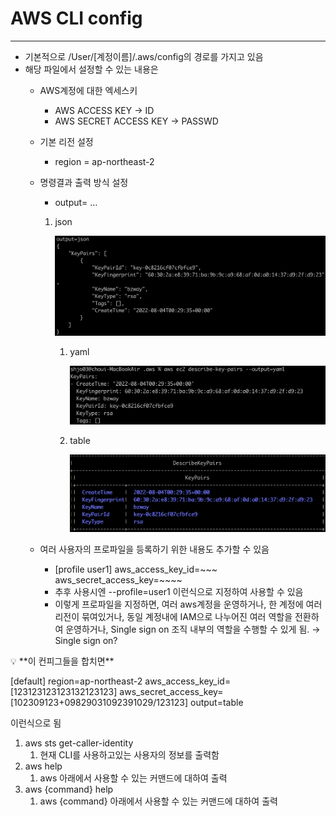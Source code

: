 # AWS CLI config

---

- 기본적으로 /User/[계정이름]/.aws/config의 경로를 가지고 있음
- 해당 파일에서 설정할 수 있는 내용은
    - AWS계정에 대한 엑세스키
        - AWS ACCESS KEY → ID
        - AWS SECRET ACCESS KEY → PASSWD
    - 기본 리전 설정
        - region = ap-northeast-2
    - 명령결과 출력 방식 설정
        - output= …
        1. json
            
            ![스크린샷 2022-08-10 오전 11.18.05.png](AWS%20CLI%20config%200a05f9139800403ca70a953afa43a5ee/%25E1%2584%2589%25E1%2585%25B3%25E1%2584%258F%25E1%2585%25B3%25E1%2584%2585%25E1%2585%25B5%25E1%2586%25AB%25E1%2584%2589%25E1%2585%25A3%25E1%2586%25BA_2022-08-10_%25E1%2584%258B%25E1%2585%25A9%25E1%2584%258C%25E1%2585%25A5%25E1%2586%25AB_11.18.05.png)
            
            1. yaml
                
                ![스크린샷 2022-08-10 오전 11.18.20.png](AWS%20CLI%20config%200a05f9139800403ca70a953afa43a5ee/%25E1%2584%2589%25E1%2585%25B3%25E1%2584%258F%25E1%2585%25B3%25E1%2584%2585%25E1%2585%25B5%25E1%2586%25AB%25E1%2584%2589%25E1%2585%25A3%25E1%2586%25BA_2022-08-10_%25E1%2584%258B%25E1%2585%25A9%25E1%2584%258C%25E1%2585%25A5%25E1%2586%25AB_11.18.20.png)
                
            2. table
                
                ![스크린샷 2022-08-10 오전 11.18.32.png](AWS%20CLI%20config%200a05f9139800403ca70a953afa43a5ee/%25E1%2584%2589%25E1%2585%25B3%25E1%2584%258F%25E1%2585%25B3%25E1%2584%2585%25E1%2585%25B5%25E1%2586%25AB%25E1%2584%2589%25E1%2585%25A3%25E1%2586%25BA_2022-08-10_%25E1%2584%258B%25E1%2585%25A9%25E1%2584%258C%25E1%2585%25A5%25E1%2586%25AB_11.18.32.png)
                
    - 여러 사용자의 프로파일을 등록하기 위한 내용도 추가할 수 있음
        - [profile user1]
        aws_access_key_id=~~~
        aws_secret_access_key=~~~~
        - 추후 사용시엔 --profile=user1 이런식으로 지정하여 사용할 수 있음
        - 이렇게 프로파일을 지정하면, 여러 aws계정을 운영하거나, 한 계정에 여러 리전이 묶여있거나,
        동일 계정내에 IAM으로 나누어진 여러 역할을 전환하여 운영하거나, Single sign on 조직 내부의 역할을 수행할 수 있게 됨. → Single sign on?
        

<aside>
💡 **이 컨피그들을 합치면**

[default]
region=ap-northeast-2
aws_access_key_id=[123123123123132123123]
aws_secret_access_key=[102309123+09829031092391029/123123]
output=table

이런식으로 됨

</aside>

1. aws sts get-caller-identity
    1. 현재 CLI를 사용하고있는 사용자의 정보를 출력함
2. aws help
    1. aws 아래에서 사용할 수 있는 커맨드에 대하여 출력
3. aws {command} help
    1. aws {command} 아래에서 사용할 수 있는 커맨드에 대하여 출력